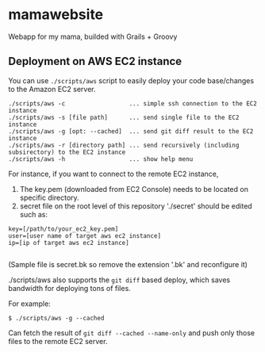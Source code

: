 # mamawebsite

Webapp for my mama, builded with Grails + Groovy

## Deployment on AWS EC2 instance

You can use `./scripts/aws` script to easily deploy your code base/changes to the Amazon EC2 server.

```
./scripts/aws -c                  ... simple ssh connection to the EC2 instance
./scripts/aws -s [file path]      ... send single file to the EC2 instance
./scripts/aws -g [opt: --cached]  ... send git diff result to the EC2 instance
./scripts/aws -r [directory path] ... send recursively (including subsirectory) to the EC2 instance
./scripts/aws -h                  ... show help menu
```
For instance, if you want to connect to the remote EC2 instance, 

1. The key.pem (downloaded from EC2 Console) needs to be located on specific directory.
2. secret file on the root level of this repository './secret' should be edited such as:

```
key=[/path/to/your_ec2_key.pem]
user=[user name of target aws ec2 instance] 
ip=[ip of target aws ec2 instance]
```

```
```

(Sample file is secret.bk so remove the extension '.bk' and reconfigure it)

./scripts/aws also supports the `git diff` based deploy, which saves bandwidth for deploying tons of files.

For example:

```
$ ./scripts/aws -g --cached
```

Can fetch the result of `git diff --cached --name-only` and push only those files to the remote EC2 server.
